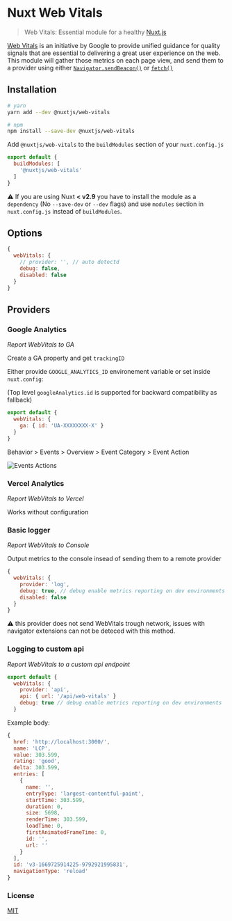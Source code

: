 # Nuxt Web Vitals

> Web Vitals: Essential module for a healthy [Nuxt.js](https://github.com/nuxt/nuxt.js)

[Web Vitals](https://web.dev/vitals) is an initiative by Google to provide unified guidance for quality signals that are essential to delivering a great user experience on the web.
This module will gather those metrics on each page view, and send them to a provider using either [`Navigator.sendBeacon()`](https://developer.mozilla.org/en-US/docs/Web/API/Navigator/sendBeacon) or [`fetch()`](https://developer.mozilla.org/en-US/docs/Web/API/Fetch_API/Using_Fetch)

## Installation

```bash
# yarn
yarn add --dev @nuxtjs/web-vitals

# npm
npm install --save-dev @nuxtjs/web-vitals
```

Add `@nuxtjs/web-vitals` to the `buildModules` section of your `nuxt.config.js`

```javascript
export default {
  buildModules: [
    '@nuxtjs/web-vitals'
  ]
}
```

:warning: If you are using Nuxt **< v2.9** you have to install the module as a `dependency` (No `--save-dev` or `--dev` flags) and use `modules` section in `nuxt.config.js` instead of `buildModules`.

## Options

```js
{
  webVitals: {
    // provider: '', // auto detectd
    debug: false,
    disabled: false
  }
}
```

## Providers

### Google Analytics

_Report WebVitals to GA_

Create a GA property and get `trackingID`

Either provide `GOOGLE_ANALYTICS_ID` environement variable or set inside `nuxt.config`:

(Top level `googleAnalytics.id` is supported for backward compatibility as fallback)

```js
export default {
  webVitals: {
    ga: { id: 'UA-XXXXXXXX-X' }
  }
}
```

Behavior > Events > Overview > Event Category > Event Action

![Events Actions](/assets/event-action.png)


### Vercel Analytics

_Report WebVitals to Vercel_

Works without configuration

### Basic logger

_Report WebVitals to Console_

Output metrics to the console insead of sending them to a remote provider

```js
{
  webVitals: {
    provider: 'log',
    debug: true, // debug enable metrics reporting on dev environments
    disabled: false
  }
}
```

:warning: this provider does not send WebVitals trough network, issues with navigator extensions can not be deteced with this method.

### Logging to custom api

_Report WebVitals to a custom api endpoint_

```js
export default {
  webVitals: {
    provider: 'api',
    api: { url: '/api/web-vitals' }
    debug: true // debug enable metrics reporting on dev environments
  }
```

Example body:

```js
{
  href: 'http://localhost:3000/',
  name: 'LCP',
  value: 303.599,
  rating: 'good',
  delta: 303.599,
  entries: [
    {
      name: '',
      entryType: 'largest-contentful-paint',
      startTime: 303.599,
      duration: 0,
      size: 5698,
      renderTime: 303.599,
      loadTime: 0,
      firstAnimatedFrameTime: 0,
      id: '',
      url: ''
    }
  ],
  id: 'v3-1669725914225-9792921995831',
  navigationType: 'reload'
}
```

### License

[MIT](https://opensource.org/licenses/MIT)
